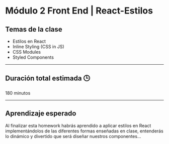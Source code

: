 # Módulo 2 Front End | React-Estilos

## Temas de la clase

- Estilos en React
- Inline Styling (CSS in JS)
- CSS Modules
- Styled Components

---

## Duración total estimada 🕒

180 minutos

---

## Aprendizaje esperado

Al finalizar esta homework habrás aprendido a aplicar estilos en React implementándolos de las diferentes formas enseñadas en clase, entenderás lo dinámico y divertido que será diseñar nuestros componentes...
